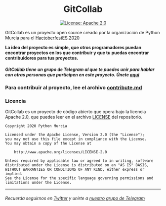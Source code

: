 <h1 align="center">GitCollab</h1>
<p align="center">
  <a href="https://github.com/pythonmurcia/gitcollab/blob/master/LICENSE">
    <img alt="License: Apache 2.0" src="https://img.shields.io/hexpm/l/plug?color=gre&label=LICENSE" target="_blank"/>
  </a>
</p>

GitCollab es un proyecto open source creado por la organización de Python Murcia para el [HactoberfestES 2020](https://hacktoberfest.es.python.org/)

**La idea del proyecto es simple, que otros  programadores puedan encontrar proyectos en los que contribuir y que tu puedas encontrar contribuidores para tus proyectos.**

##### GitCollab tiene un grupo de Telegram al que te puedes unir para hablar con otras personas que participen en este proyecto. Únete [aqui](https://t.me/gitcollab)
### Para contribuir al proyecto, lee el archivo [contribute.md](https://github.com/pythonmurcia/gitcollab/blob/master/contribute.md)
### Licencia

GitCollab es un proyecto de código abierto que opera bajo la licencia Apache 2.0, que puedes leer en el archivo [LICENSE](https://github.com/pythonmurcia/gitcollab/blob/master/LICENSE) del repositorio.
```
Copyright 2020 Python Murcia

Licensed under the Apache License, Version 2.0 (the "License");
you may not use this file except in compliance with the License.
You may obtain a copy of the License at

    http://www.apache.org/licenses/LICENSE-2.0

Unless required by applicable law or agreed to in writing, software
distributed under the License is distributed on an "AS IS" BASIS,
WITHOUT WARRANTIES OR CONDITIONS OF ANY KIND, either express or implied.
See the License for the specific language governing permissions and
limitations under the License.
```
---

###### Recuerda seguirnos en [Twitter](https://twitter.com/pythonmurcia) y unirte a [nuestro grupo de Telegram](https://t.me/pythonmurcia)
